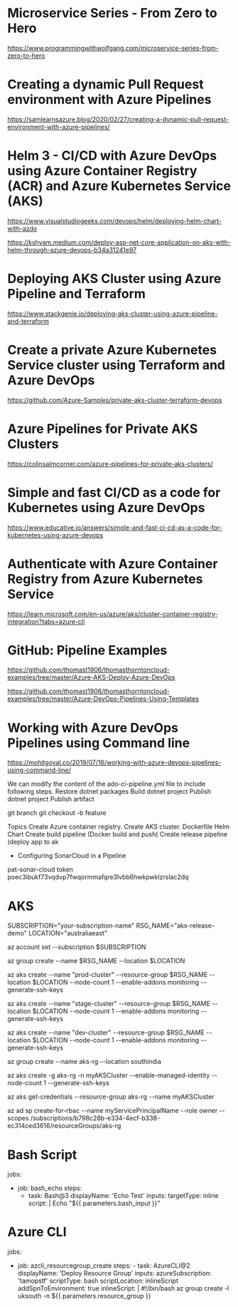 # Microservice Series - From Zero to Hero
https://www.programmingwithwolfgang.com/microservice-series-from-zero-to-hero

# Creating a dynamic Pull Request environment with Azure Pipelines
https://samlearnsazure.blog/2020/02/27/creating-a-dynamic-pull-request-environment-with-azure-pipelines/

# Helm 3 - CI/CD with Azure DevOps using Azure Container Registry (ACR) and Azure Kubernetes Service (AKS)
https://www.visualstudiogeeks.com/devops/helm/deploying-helm-chart-with-azdo

https://kshyam.medium.com/deploy-asp-net-core-application-on-aks-with-helm-through-azure-devops-b34a31241e97

# Deploying AKS Cluster using Azure Pipeline and Terraform
https://www.stackgenie.io/deploying-aks-cluster-using-azure-pipeline-and-terraform

# Create a private Azure Kubernetes Service cluster using Terraform and Azure DevOps
https://github.com/Azure-Samples/private-aks-cluster-terraform-devops

# Azure Pipelines for Private AKS Clusters
https://colinsalmcorner.com/azure-pipelines-for-private-aks-clusters/

# Simple and fast CI/CD as a code for Kubernetes using Azure DevOps
https://www.educative.io/answers/simple-and-fast-ci-cd-as-a-code-for-kubernetes-using-azure-devops

# Authenticate with Azure Container Registry from Azure Kubernetes Service
https://learn.microsoft.com/en-us/azure/aks/cluster-container-registry-integration?tabs=azure-cli

# GitHub: Pipeline Examples
https://github.com/thomast1906/thomasthorntoncloud-examples/tree/master/Azure-AKS-Deploy-Azure-DevOps

https://github.com/thomast1906/thomasthorntoncloud-examples/tree/master/Azure-DevOps-Pipelines-Using-Templates

# Working with Azure DevOps Pipelines using Command line
https://mohitgoyal.co/2019/07/16/working-with-azure-devops-pipelines-using-command-line/


We can modify the content of the ado-ci-pipeline.yml file to include following steps.
Restore dotnet packages
Build dotnet project
Publish dotnet project
Publish artifact



git branch
git checkout -b feature


Topics
Create Azure container registry.
Create AKS cluster.
Dockerfile
Helm Chart
Create build pipeline (Docker build and push)
Create release pipeline (deploy app to ak
- Configuring SonarCloud in a Pipeline

pat-sonar-cloud token
poec3ibukf73vqdvp7fwqormmafqre3lvbb6hwkpwklzrslac2dq


# AKS

SUBSCRIPTION="your-subscription-name"
RSG_NAME="aks-release-demo"
LOCATION="australiaeast"

az account set --subscription $SUBSCRIPTION

az group create --name $RSG_NAME --location $LOCATION

az aks create --name "prod-cluster" --resource-group $RSG_NAME --location $LOCATION --node-count 1 --enable-addons monitoring --generate-ssh-keys

az aks create --name "stage-cluster" --resource-group $RSG_NAME --location $LOCATION --node-count 1 --enable-addons monitoring --generate-ssh-keys

az aks create --name "dev-cluster" --resource-group $RSG_NAME --location $LOCATION --node-count 1 --enable-addons monitoring --generate-ssh-keys


az group create --name aks-rg --location southindia

az aks create -g aks-rg -n myAKSCluster --enable-managed-identity --node-count 1 --generate-ssh-keys

az aks get-credentials --resource-group aks-rg --name myAKSCluster

az ad sp create-for-rbac --name myServicePrincipalName --role owner --scopes /subscriptions/b798c28b-e334-4ecf-b338-ec314ced3616/resourceGroups/aks-rg


# Bash Script

jobs:
  - job: bash_echo
    steps:
      - task: Bash@3
        displayName: 'Echo Test'
        inputs:
          targetType: inline
          script: |
            Echo "${{ parameters.bash_input }}"
# Azure CLI

jobs:
  - job: azcli_resourcegroup_create
    steps:
          - task: AzureCLI@2
            displayName: 'Deploy Resource Group'
            inputs:
              azureSubscription: 'tamopstf'
              scriptType: bash
              scriptLocation: inlineScript
              addSpnToEnvironment: true
              inlineScript: |
                #!/bin/bash
                az group create -l uksouth -n ${{ parameters.resource_group }}

